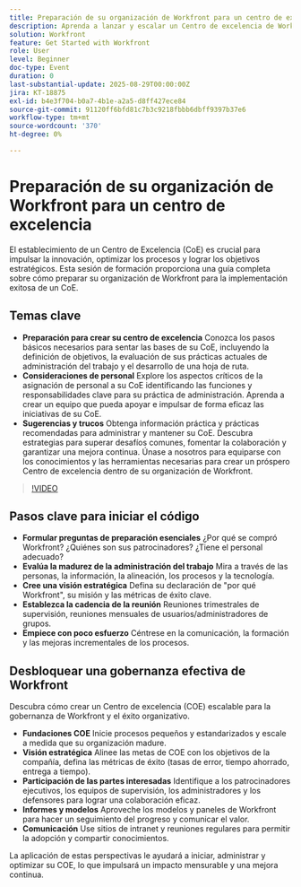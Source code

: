 ```yaml
---
title: Preparación de su organización de Workfront para un centro de excelencia
description: Aprenda a lanzar y escalar un Centro de excelencia de Workfront con estrategias de gobernanza, patrocinio ejecutivo y prácticas recomendadas de adopción.
solution: Workfront
feature: Get Started with Workfront
role: User
level: Beginner
doc-type: Event
duration: 0
last-substantial-update: 2025-08-29T00:00:00Z
jira: KT-18875
exl-id: b4e3f704-b0a7-4b1e-a2a5-d8ff427ece84
source-git-commit: 91120ff6bfd81c7b3c9218fbbb6dbff9397b37e6
workflow-type: tm+mt
source-wordcount: '370'
ht-degree: 0%

---
```


# Preparación de su organización de Workfront para un centro de excelencia

El establecimiento de un Centro de Excelencia (CoE) es crucial para impulsar la innovación, optimizar los procesos y lograr los objetivos estratégicos. Esta sesión de formación proporciona una guía completa sobre cómo preparar su organización de Workfront para la implementación exitosa de un CoE.

## Temas clave

* **Preparación para crear su centro de excelencia** Conozca los pasos básicos necesarios para sentar las bases de su CoE, incluyendo la definición de objetivos, la evaluación de sus prácticas actuales de administración del trabajo y el desarrollo de una hoja de ruta.
* **Consideraciones de personal** Explore los aspectos críticos de la asignación de personal a su CoE identificando las funciones y responsabilidades clave para su práctica de administración. Aprenda a crear un equipo que pueda apoyar e impulsar de forma eficaz las iniciativas de su CoE.
* **Sugerencias y trucos** Obtenga información práctica y prácticas recomendadas para administrar y mantener su CoE. Descubra estrategias para superar desafíos comunes, fomentar la colaboración y garantizar una mejora continua. Únase a nosotros para equiparse con los conocimientos y las herramientas necesarias para crear un próspero Centro de excelencia dentro de su organización de Workfront.

>[!VIDEO](https://video.tv.adobe.com/v/3471587/?learn=on&enablevpops&captions=spa)

## Pasos clave para iniciar el código

* **Formular preguntas de preparación esenciales** ¿Por qué se compró Workfront? ¿Quiénes son sus patrocinadores? ¿Tiene el personal adecuado?
* **Evalúa la madurez de la administración del trabajo** Mira a través de las personas, la información, la alineación, los procesos y la tecnología.
* **Cree una visión estratégica** Defina su declaración de &quot;por qué Workfront&quot;, su misión y las métricas de éxito clave.
* **Establezca la cadencia de la reunión** Reuniones trimestrales de supervisión, reuniones mensuales de usuarios/administradores de grupos.
* **Empiece con poco esfuerzo** Céntrese en la comunicación, la formación y las mejoras incrementales de los procesos.

## Desbloquear una gobernanza efectiva de Workfront

Descubra cómo crear un Centro de excelencia (COE) escalable para la gobernanza de Workfront y el éxito organizativo.

* **Fundaciones COE** Inicie procesos pequeños y estandarizados y escale a medida que su organización madure.
* **Visión estratégica** Alinee las metas de COE con los objetivos de la compañía, defina las métricas de éxito (tasas de error, tiempo ahorrado, entrega a tiempo).
* **Participación de las partes interesadas** Identifique a los patrocinadores ejecutivos, los equipos de supervisión, los administradores y los defensores para lograr una colaboración eficaz.
* **Informes y modelos** Aproveche los modelos y paneles de Workfront para hacer un seguimiento del progreso y comunicar el valor.
* **Comunicación** Use sitios de intranet y reuniones regulares para permitir la adopción y compartir conocimientos.

La aplicación de estas perspectivas le ayudará a iniciar, administrar y optimizar su COE, lo que impulsará un impacto mensurable y una mejora continua.
